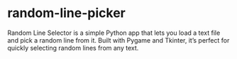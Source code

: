 # random-line-picker
Random Line Selector is a simple Python app that lets you load a text file and pick a random line from it. Built with Pygame and Tkinter, it’s perfect for quickly selecting random lines from any text.
